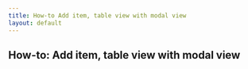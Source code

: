 ```yaml
---
title: How-to Add item, table view with modal view
layout: default
---
```


## How-to: Add item, table view with modal view

<br>
